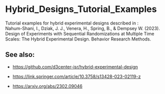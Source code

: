 # Hybrid_Designs_Tutorial_Examples
Tutorial examples for hybrid experimental designs described in :  
Nahum-Shani, I., Dziak, J. J., Venera, H., Spring, B., & Dempsey W. (2023). 
Design of Experiments with Sequential Randomizations at Multiple Time Scales: 
The Hybrid Experimental Design. Behavior Research Methods.


## See also:

- https://github.com/d3center-isr/hybrid-experimental-design

- https://link.springer.com/article/10.3758/s13428-023-02119-z

- https://arxiv.org/abs/2302.09046
